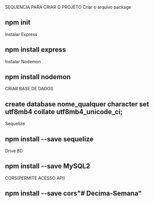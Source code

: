 SEQUENCIA PARA CRIAR O PROJETO
Criar o arquivo package
## npm init

Instalar Express
## npm install express

Instalar Nodemon

## npm install nodemon

CRIAR BASE DE DADOS

## create database nome_qualquer character set utf8mb4 collate utf8mb4_unicode_ci;

Sequelize

## npm install --save sequelize

Drive BD
## npm install --save MySQL2

CORS(PERMITE ACESSO API)

## npm install --save cors"# Decima-Semana" 
